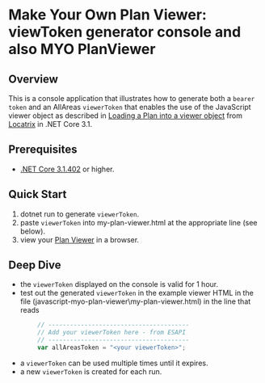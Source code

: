 # Make Your Own Plan Viewer: viewToken generator console and also MYO PlanViewer

## Overview

This is a console application that illustrates how to generate both a `bearer token` and an AllAreas ```viewerToken``` that enables the use of the JavaScript viewer object as described in [Loading a Plan into a viewer object](https://api.locatrix.com/docs/plans-javascript-sdk/sdk-reference/viewer.html#viewerloadplanviewertoken-options) from [Locatrix](https://locatrix.com) in .NET Core 3.1.

## Prerequisites

- [.NET Core 3.1.402](https://dotnet.microsoft.com/download/dotnet-core/3.1) or higher.

## Quick Start

1. dotnet run to generate ```viewerToken```.
1. paste ```viewerToken``` into my-plan-viewer.html at the appropriate line (see below).
1. view your [Plan Viewer](my-plan-viewer.html) in a browser.

## Deep Dive

- the ```viewerToken``` displayed on the console is valid for 1 hour.
- test out the generated `viewerToken` in the example viewer HTML in the file (javascript-myo-plan-viewer\my-plan-viewer.html) in the line that reads
```javascript
        // ---------------------------------------
        // Add your viewerToken here - from ESAPI
        // ---------------------------------------
        var allAreasToken = "<your viewerToken>";
```
- a ```viewerToken``` can be used multiple times until it expires.
- a new ```viewerToken``` is created for each run.